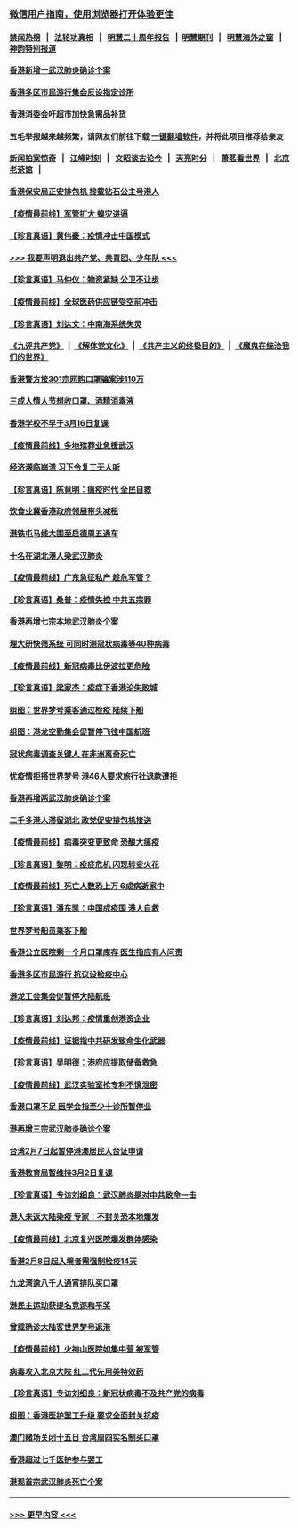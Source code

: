 ### [微信用户指南，使用浏览器打开体验更佳](https://github.com/gfw-breaker/banned-news1/blob/master/indexes/wechat-guide.md?t=0)
#### [禁闻热榜](热点新闻.md?t=0)  &nbsp;&nbsp;|&nbsp;&nbsp; [法轮功真相](https://github.com/gfw-breaker/truth/blob/master/README.md?t=0) &nbsp;&nbsp;|&nbsp;&nbsp; [明慧二十周年报告](https://github.com/gfw-breaker/mh-reports/blob/master/README.md?t=0) &nbsp;&nbsp;|&nbsp;&nbsp;[明慧期刊](https://github.com/gfw-breaker/mh-qikan) &nbsp;&nbsp;|&nbsp;&nbsp; [明慧海外之窗](https://github.com/gfw-breaker/mh-news/blob/master/README.md?t=0) &nbsp;&nbsp;|&nbsp;&nbsp; [神韵特别报道](https://github.com/gfw-breaker/mh-news/blob/master/shenyun.md?t=0)
#### [香港新增一武汉肺炎确诊个案](../pages/nsc415/n11874044.md?t=02171056) 
#### [香港多区市民游行集会反设指定诊所](../pages/nsc415/n11874017.md?t=02171056) 
#### [香港消委会吁超市加快急需品补货](../pages/nsc415/n11874003.md?t=02171056) 
#### 五毛举报越来越频繁，请网友们前往下载 [一键翻墙软件](https://github.com/gfw-breaker/ssr-accounts)，并将此项目推荐给亲友
#### [新闻拍案惊奇](https://github.com/gfw-breaker/banned-news1/blob/master/pages/link4.md) &nbsp;&nbsp;|&nbsp;&nbsp; [江峰时刻](https://github.com/gfw-breaker/banned-news1/blob/master/pages/link4.md) &nbsp;&nbsp;|&nbsp;&nbsp; [文昭谈古论今](https://github.com/gfw-breaker/banned-news1/blob/master/pages/link4.md) &nbsp;&nbsp;|&nbsp;&nbsp; [天亮时分](https://github.com/gfw-breaker/banned-news1/blob/master/pages/link4.md) &nbsp;&nbsp;|&nbsp;&nbsp; [萧茗看世界](https://github.com/gfw-breaker/banned-news1/blob/master/pages/link4.md) &nbsp;&nbsp;|&nbsp;&nbsp; [北京老茶馆](https://github.com/gfw-breaker/banned-news1/blob/master/pages/link4.md) &nbsp;&nbsp;|&nbsp;&nbsp; 
#### [香港保安局正安排包机 接载钻石公主号港人](../pages/nsc415/n11873932.md?t=02171056) 
#### [【疫情最前线】军管扩大 蝗灾进逼](../pages/nsc415/n11873780.md?t=02171056) 
#### [【珍言真语】黄伟豪：疫情冲击中国模式](../pages/nsc415/n11873482.md?t=02171056) 
#### [>>> 我要声明退出共产党、共青团、少年队 <<<](https://github.com/begood0513/goodnews/blob/master/quit/letter.md) 
#### [【珍言真语】马仲仪：物资紧缺 公卫不让步](../pages/nsc415/n11872315.md?t=02171056) 
#### [【疫情最前线】全球医药供应链受空前冲击](../pages/nsc415/n11869614.md?t=02171056) 
#### [【珍言真语】刘达文：中南海系统失灵](../pages/nsc415/n11869465.md?t=02171056) 
#### [《九评共产党》](https://github.com/begood0513/9ping.md/blob/master/README.md) &nbsp;|&nbsp; [《解体党文化》](../../../../jtdwh.md/blob/master/README.md)  &nbsp;|&nbsp; [《共产主义的终极目的》](../../../../gczydzjmd.md/blob/master/README.md) &nbsp;|&nbsp; [《魔鬼在统治我们的世界》](../../../../mgztzwmdsj.md/blob/master/README.md) 
#### [香港警方接301宗网购口罩骗案涉110万](../pages/nsc415/n11867572.md?t=02171056) 
#### [三成人情人节想收口罩、酒精消毒液](../pages/nsc415/n11867523.md?t=02171056) 
#### [香港学校不早于3月16日复课](../pages/nsc415/n11867498.md?t=02171056) 
#### [【疫情最前线】多地殡葬业急援武汉](../pages/nsc415/n11866914.md?t=02171056) 
#### [经济濒临崩溃 习下令复工无人听](../pages/nsc415/n11867269.md?t=02171056) 
#### [【珍言真语】陈竟明：瘟疫时代 全民自救](../pages/nsc415/n11866765.md?t=02171056) 
#### [饮食业冀香港政府领展带头减租](../pages/nsc415/n11864876.md?t=02171056) 
#### [港铁屯马线大围至启德周五通车](../pages/nsc415/n11864842.md?t=02171056) 
#### [十名在湖北港人染武汉肺炎](../pages/nsc415/n11864807.md?t=02171056) 
#### [【疫情最前线】广东急征私产 趁危军管？](../pages/nsc415/n11864205.md?t=02171056) 
#### [【珍言真语】桑普：疫情失控 中共五宗罪](../pages/nsc415/n11864157.md?t=02171056) 
#### [香港再增七宗本地武汉肺炎个案](../pages/nsc415/n11862405.md?t=02171056) 
#### [理大研快筛系统 可同时测冠状病毒等40种病毒](../pages/nsc415/n11862376.md?t=02171056) 
#### [【疫情最前线】新冠病毒比伊波拉更危险](../pages/nsc415/n11862199.md?t=02171056) 
#### [【珍言真语】梁家杰：疫症下香港沦失败城](../pages/nsc415/n11861588.md?t=02171056) 
#### [组图：世界梦号乘客通过检疫 陆续下船](../pages/nsc415/n11858302.md?t=02171056) 
#### [组图：港龙空勤集会促暂停飞往中国航班](../pages/nsc415/n11858190.md?t=02171056) 
#### [冠状病毒调查关键人 在非洲离奇死亡](../pages/nsc415/n11859798.md?t=02171056) 
#### [忧疫情拒搭世界梦号 港46人要求旅行社退款遭拒](../pages/nsc415/n11859849.md?t=02171056) 
#### [香港再增两武汉肺炎确诊个案](../pages/nsc415/n11859833.md?t=02171056) 
#### [二千多港人滞留湖北 政党促安排包机接送](../pages/nsc415/n11859831.md?t=02171056) 
#### [【疫情最前线】病毒突变更致命 恐酿大瘟疫](../pages/nsc415/n11859604.md?t=02171056) 
#### [【珍言真语】黎明：疫症危机 闪现转变火花](../pages/nsc415/n11859199.md?t=02171056) 
#### [【疫情最前线】死亡人数恐上万 6成病逝家中](../pages/nsc415/n11856687.md?t=02171056) 
#### [【珍言真语】潘东凯：中国成疫国 港人自救](../pages/nsc415/n11856962.md?t=02171056) 
#### [世界梦号船员乘客下船](../pages/nsc415/n11856883.md?t=02171056) 
#### [香港公立医院剩一个月口罩库存 医生指应有人问责](../pages/nsc415/n11856875.md?t=02171056) 
#### [香港多区市民游行 抗议设检疫中心](../pages/nsc415/n11856866.md?t=02171056) 
#### [港龙工会集会促暂停大陆航班](../pages/nsc415/n11856840.md?t=02171056) 
#### [【珍言真语】刘达邦：疫情重创港资企业](../pages/nsc415/n11854274.md?t=02171056) 
#### [【疫情最前线】证据指中共研发致命生化武器](../pages/nsc415/n11853087.md?t=02171056) 
#### [【珍言真语】吴明德：港府应提取储备救急](../pages/nsc415/n11852734.md?t=02171056) 
#### [【疫情最前线】武汉实验室抢专利不慎泄密](../pages/nsc415/n11850310.md?t=02171056) 
#### [香港口罩不足 医学会指至少十诊所暂停业](../pages/nsc415/n11850301.md?t=02171056) 
#### [港再增三宗武汉肺炎确诊个案](../pages/nsc415/n11850328.md?t=02171056) 
#### [台湾2月7日起暂停港澳居民入台证申请](../pages/nsc415/n11850304.md?t=02171056) 
#### [香港教育局暂维持3月2日复课](../pages/nsc415/n11850260.md?t=02171056) 
#### [【珍言真语】专访刘细良：武汉肺炎是对中共致命一击](../pages/nsc415/n11849934.md?t=02171056) 
#### [港人未返大陆染疫 专家：不封关恐本地爆发](../pages/nsc415/n11848021.md?t=02171056) 
#### [【疫情最前线】北京复兴医院爆发群体感染](../pages/nsc415/n11847626.md?t=02171056) 
#### [香港2月8日起入境者需强制检疫14天](../pages/nsc415/n11847658.md?t=02171056) 
#### [九龙湾逾八千人通宵排队买口罩](../pages/nsc415/n11847647.md?t=02171056) 
#### [港民主运动获提名竞逐和平奖](../pages/nsc415/n11847633.md?t=02171056) 
#### [曾载确诊大陆客世界梦号返港](../pages/nsc415/n11847608.md?t=02171056) 
#### [【疫情最前线】火神山医院如集中营 被军管](../pages/nsc415/n11847524.md?t=02171056) 
#### [病毒攻入北京大院 红二代先用美特效药](../pages/nsc415/n11847427.md?t=02171056) 
#### [【珍言真语】专访刘细良：新冠状病毒不及共产党的病毒](../pages/nsc415/n11847164.md?t=02171056) 
#### [组图：香港医护罢工升级 要求全面封关抗疫](../pages/nsc415/n11844107.md?t=02171056) 
#### [澳门赌场关闭十五日 台湾周四实名制买口罩](../pages/nsc415/n11845083.md?t=02171056) 
#### [香港超过七千医护参与罢工](../pages/nsc415/n11845051.md?t=02171056) 
#### [港现首宗武汉肺炎死亡个案](../pages/nsc415/n11844998.md?t=02171056) 

----
#### [ >>> 更早内容 <<< ](../indexes/nsc415-earlier.md)
